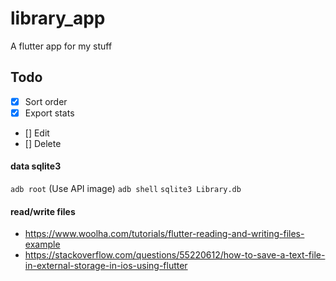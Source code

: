 # library_app

A flutter app for my stuff

## Todo
* [x] Sort order
* [x] Export stats
* [] Edit
* [] Delete

#### data sqlite3
`adb root` (Use API image)
`adb shell`
`sqlite3 Library.db`

#### read/write files
* https://www.woolha.com/tutorials/flutter-reading-and-writing-files-example
* https://stackoverflow.com/questions/55220612/how-to-save-a-text-file-in-external-storage-in-ios-using-flutter
